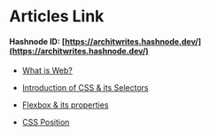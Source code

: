 # Articles Link
#### Hashnode ID: [https://architwrites.hashnode.dev/](https://architwrites.hashnode.dev/)

- [What is Web?](https://architwrites.hashnode.dev/what-is-web) 

- [Introduction of CSS & its Selectors](https://architwrites.hashnode.dev/introduction-of-css-its-selectors)

- [Flexbox & its properties](https://architwrites.hashnode.dev/flexbox-its-properties) 

- [CSS Position](https://architwrites.hashnode.dev/css-position) 